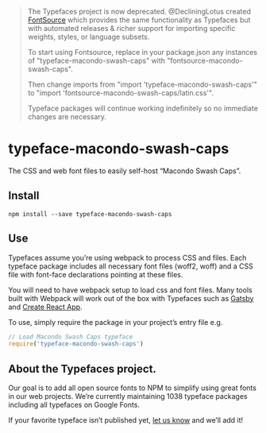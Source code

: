 >The Typefaces project is now deprecated. @DecliningLotus created
[FontSource](https://github.com/fontsource/fontsource) which provides the
same functionality as Typefaces but with automated releases & richer
support for importing specific weights, styles, or language subsets.
>
>To start using Fontsource, replace in your package.json any instances of
"typeface-macondo-swash-caps" with "fontsource-macondo-swash-caps".
>
> Then change imports from "import 'typeface-macondo-swash-caps'" to "import 'fontsource-macondo-swash-caps/latin.css'".
>
>Typeface packages will continue working indefinitely so no immediate
>changes are necessary.

# typeface-macondo-swash-caps

The CSS and web font files to easily self-host “Macondo Swash Caps”.

## Install

`npm install --save typeface-macondo-swash-caps`

## Use

Typefaces assume you’re using webpack to process CSS and files. Each typeface
package includes all necessary font files (woff2, woff) and a CSS file with
font-face declarations pointing at these files.

You will need to have webpack setup to load css and font files. Many tools built
with Webpack will work out of the box with Typefaces such as [Gatsby](https://github.com/gatsbyjs/gatsby)
and [Create React App](https://github.com/facebookincubator/create-react-app).

To use, simply require the package in your project’s entry file e.g.

```javascript
// Load Macondo Swash Caps typeface
require('typeface-macondo-swash-caps')
```

## About the Typefaces project.

Our goal is to add all open source fonts to NPM to simplify using great fonts in
our web projects. We’re currently maintaining 1038 typeface packages
including all typefaces on Google Fonts.

If your favorite typeface isn’t published yet, [let us know](https://github.com/KyleAMathews/typefaces)
and we’ll add it!
